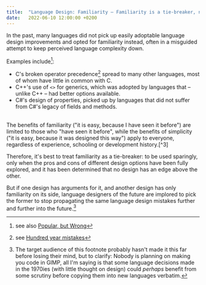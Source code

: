 ```yaml
---
title:  "Language Design: Familiarity – Familiarity is a tie-breaker, not a self-sufficient argument"
date:   2022-06-10 12:00:00 +0200
---
```


In the past, many languages did not pick up easily adoptable language design improvements and opted
for familiarity instead, often in a misguided attempt to keep perceived language complexity down.

Examples include[^1]:

- C's broken operator precedence[^2] spread to many other languages, most of whom have little in common with C.
- C++'s use of `<>` for generics, which was adopted by languages that – unlike C++ – had better options available.
- C#'s design of properties, picked up by languages that did not suffer from C#'s legacy of fields and methods.

<br/>
The benefits of familiarity ("it is easy, because I have seen it before") are limited to those who
"have seen it before", while the benefits of simplicity ("it is easy, because it was designed this way")
apply to everyone, regardless of experience, schooling or development history.[^3]

Therefore, it's best to treat familiarity as a tie-breaker: to be used sparingly, only when the
pros and cons of different design options have been fully explored, and it has been determined that
no design has an edge above the other.

But if one design has arguments for it, and another design has only familiarity on its side,
language designers of the future are implored to pick the former to stop propagating the same
language design mistakes further and further into the future.[^4]

[^1]: see also [Popular, but Wrong](popular-but-wrong)
[^2]: see [Hundred year mistakes](https://ericlippert.com/2020/02/27/hundred-year-mistakes/) 
[^3]: confusing them is an easy, but dangerous mistake to make, [example](https://steveklabnik.com/writing/the-language-strangeness-budget)
[^4]: The target audience of this footnote probably hasn't made it this far before losing their mind, but to clarify: Nobody is planning on making you code in GIMP, all I'm saying is that some language decisions made in the 1970ies (with little thought on design) could _perhaps_ benefit from some scrutiny before copying them into new languages verbatim.
